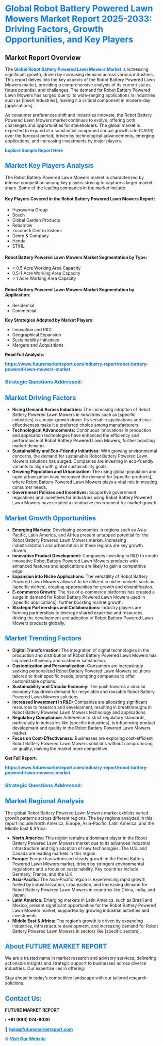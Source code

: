 <h1 style="color: #007BFF;">Global Robot Battery Powered Lawn Mowers Market Report 2025-2033: Driving Factors, Growth Opportunities, and Key Players</h1>

<section id="overview">
<h2>Market Report Overview</h2>
<p>The <a href="https://www.futuremarketreport.com/industry-report/robot-battery-powered-lawn-mowers-market" style="color: #007BFF; text-decoration: none;"><strong>Global Robot Battery Powered Lawn Mowers Market</strong></a> is witnessing significant growth, driven by increasing demand across various industries. This report delves into the key aspects of the Robot Battery Powered Lawn Mowers market, providing a comprehensive analysis of its current status, future potential, and challenges. The demand for Robot Battery Powered Lawn Mowers has surged due to its wide-ranging applications in industries such as [insert industries], making it a critical component in modern-day [applications].</p>
<p>As consumer preferences shift and industries innovate, the Robot Battery Powered Lawn Mowers market continues to evolve, offering both challenges and opportunities for stakeholders. The global market is expected to expand at a substantial compound annual growth rate (CAGR) over the forecast period, driven by technological advancements, emerging applications, and increasing investments by major players.</p>
</section>

<section id="overview">
<p><a href="https://www.futuremarketreport.com/request-sample/reportId=86753" style="color: #007BFF; text-decoration: none;"><strong>Explore Sample Report Here</strong></a></p>
</section>

<section id="key-players">
<h2 style="color: #007BFF;">Market Key Players Analysis</h2>
<p>The Robot Battery Powered Lawn Mowers market is characterized by intense competition among key players striving to capture a larger market share. Some of the leading companies in the market include:</p>
<h4>Key Players Covered in the Robot Battery Powered Lawn Mowers Report:</h4>
<ul><li>Husqvarna Group</li><li>Bosch</li><li>Global Garden Products</li><li>Robomow</li><li>Zucchetti Centro Sistemi</li><li>Deere &amp; Company</li><li>Honda</li><li>STIHL</li></ul>
<h4>Robot Battery Powered Lawn Mowers Market Segmentation by Type:</h4>
<ul><li>&lt; 0.5 Acre Working Area Capacity</li><li>0.5-1 Acre Working Area Capacity</li><li>&gt; 1 Acre Working Area Capacity</li></ul>

<h4>Robot Battery Powered Lawn Mowers Market Segmentation by Application:</h4>
<ul><li>Residential</li><li>Commercial</li></ul>
<p><strong>Key Strategies Adopted by Market Players:</strong></p>
<ul>
<li>Innovation and R&D</li>
<li>Geographical Expansion</li>
<li>Sustainability Initiatives</li>
<li>Mergers and Acquisitions</li>
</ul>
</section>

<section>
<p><strong>Read Full Analysis: </strong></p><a href="https://www.futuremarketreport.com/industry-report/robot-battery-powered-lawn-mowers-market" style="color: #007BFF; text-decoration: none;"><strong>https://www.futuremarketreport.com/industry-report/robot-battery-powered-lawn-mowers-market</strong></a>
<h3 style="color: #007BFF;">Strategic Questions Addressed:</h3>
</section>

<section id="driving-factors">
<h2 style="color: #007BFF;">Market Driving Factors</h2>
<ul>
<li><strong>Rising Demand Across Industries:</strong> The increasing adoption of Robot Battery Powered Lawn Mowers in industries such as [specific industries] is a major growth driver. Its versatile applications and cost-effectiveness make it a preferred choice among manufacturers.</li>
<li><strong>Technological Advancements:</strong> Continuous innovations in production and application technologies have enhanced the efficiency and performance of Robot Battery Powered Lawn Mowers, further boosting market demand.</li>
<li><strong>Sustainability and Eco-Friendly Initiatives:</strong> With growing environmental concerns, the demand for sustainable Robot Battery Powered Lawn Mowers solutions has surged. Companies are investing in eco-friendly variants to align with global sustainability goals.</li>
<li><strong>Growing Population and Urbanization:</strong> The rising global population and rapid urbanization have increased the demand for [specific products], where Robot Battery Powered Lawn Mowers plays a vital role in meeting consumer needs.</li>
<li><strong>Government Policies and Incentives:</strong> Supportive government regulations and incentives for industries using Robot Battery Powered Lawn Mowers have created a conducive environment for market growth.</li>
</ul>
</section>

<section id="growth-opportunities">
<h2 style="color: #007BFF;">Market Growth Opportunities</h2>
<ul>
<li><strong>Emerging Markets:</strong> Developing economies in regions such as Asia-Pacific, Latin America, and Africa present untapped potential for the Robot Battery Powered Lawn Mowers market. Increasing industrialization and urbanization in these regions are key growth drivers.</li>
<li><strong>Innovative Product Development:</strong> Companies investing in R&D to create innovative Robot Battery Powered Lawn Mowers products with enhanced features and applications are likely to gain a competitive edge.</li>
<li><strong>Expansion into Niche Applications:</strong> The versatility of Robot Battery Powered Lawn Mowers allows it to be utilized in niche markets such as [specific niches], creating opportunities for growth and diversification.</li>
<li><strong>E-commerce Growth:</strong> The rise of e-commerce platforms has created a surge in demand for Robot Battery Powered Lawn Mowers used in [specific applications], further boosting market growth.</li>
<li><strong>Strategic Partnerships and Collaborations:</strong> Industry players are forming partnerships to leverage shared expertise and resources, driving the development and adoption of Robot Battery Powered Lawn Mowers products globally.</li>
</ul>
</section>

<section id="trending-factors">
<h2 style="color: #007BFF;">Market Trending Factors</h2>
<ul>
<li><strong>Digital Transformation:</strong> The integration of digital technologies in the production and distribution of Robot Battery Powered Lawn Mowers has improved efficiency and customer satisfaction.</li>
<li><strong>Customization and Personalization:</strong> Consumers are increasingly seeking personalized Robot Battery Powered Lawn Mowers solutions tailored to their specific needs, prompting companies to offer customizable options.</li>
<li><strong>Sustainability and Circular Economy:</strong> The push towards a circular economy has driven demand for recyclable and reusable Robot Battery Powered Lawn Mowers solutions.</li>
<li><strong>Increased Investment in R&D:</strong> Companies are allocating significant resources to research and development, resulting in breakthroughs in Robot Battery Powered Lawn Mowers technology and applications.</li>
<li><strong>Regulatory Compliance:</strong> Adherence to strict regulatory standards, particularly in industries like [specific industries], is influencing product development and quality in the Robot Battery Powered Lawn Mowers market.</li>
<li><strong>Focus on Cost-Effectiveness:</strong> Businesses are exploring cost-efficient Robot Battery Powered Lawn Mowers solutions without compromising on quality, making the market more competitive.</li>
</ul>
</section>

<section>
<p><strong>Get Full Report: </strong></p><a href="https://www.futuremarketreport.com/industry-report/robot-battery-powered-lawn-mowers-market" style="color: #007BFF; text-decoration: none;"><strong>https://www.futuremarketreport.com/industry-report/robot-battery-powered-lawn-mowers-market</strong></a>
<h3 style="color: #007BFF;">Strategic Questions Addressed:</h3>
</section>


<section id="regional-analysis">
<h2 style="color: #007BFF;">Market Regional Analysis</h2>
<p>The global Robot Battery Powered Lawn Mowers market exhibits varied growth patterns across different regions. The key regions analyzed in this report include North America, Europe, Asia-Pacific, Latin America, and the Middle East & Africa:</p>
<ul>
<li><strong>North America:</strong> This region remains a dominant player in the Robot Battery Powered Lawn Mowers market due to its advanced industrial infrastructure and high adoption of new technologies. The U.S. and Canada are leading markets in this region.</li>
<li><strong>Europe:</strong> Europe has witnessed steady growth in the Robot Battery Powered Lawn Mowers market, driven by stringent environmental regulations and a focus on sustainability. Key countries include Germany, France, and the U.K.</li>
<li><strong>Asia-Pacific:</strong> The Asia-Pacific region is experiencing rapid growth, fueled by industrialization, urbanization, and increasing demand for Robot Battery Powered Lawn Mowers in countries like China, India, and Japan.</li>
<li><strong>Latin America:</strong> Emerging markets in Latin America, such as Brazil and Mexico, present significant opportunities for the Robot Battery Powered Lawn Mowers market, supported by growing industrial activities and investments.</li>
<li><strong>Middle East & Africa:</strong> The region’s growth is driven by expanding industries, infrastructure development, and increasing demand for Robot Battery Powered Lawn Mowers in sectors like [specific sectors].</li>
</ul>
</section>

<footer>
<h2 style="color: #007BFF;">About FUTURE MARKET REPORT</h2>
<p>We are a trusted name in market research and advisory services, delivering actionable insights and strategic support to businesses across diverse industries. Our expertise lies in offering:</p>

<p>Stay ahead in today’s competitive landscape with our tailored research solutions.</p>

<h2 style="color: #007BFF;">Contact Us:</h2>
<p><strong>FUTURE MARKET REPORT</strong></p>
<p>📞 <strong>+91 (883) 074-8030</strong></p>
<p>📧 <strong><a href="mailto:help@futuremarketreport.com" style="color: #007BFF;">help@futuremarketreport.com</a></strong></p>
<p>🌐 <strong><a href="https://www.futuremarketreport.com/" style="color: #007BFF;">Visit Our Website</a></strong></p>
</footer>